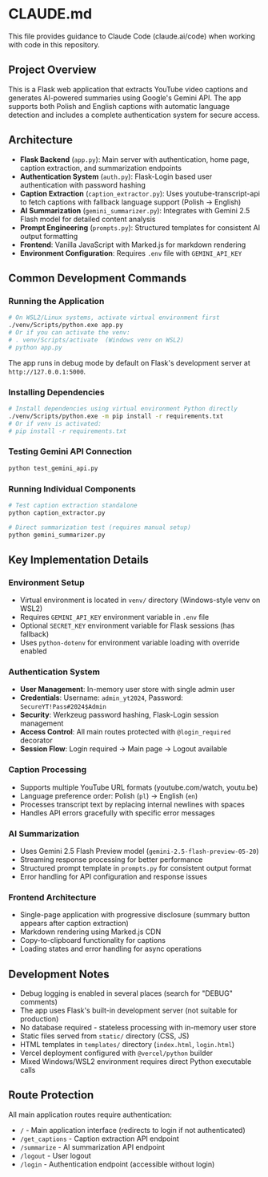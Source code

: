 # CLAUDE.md

This file provides guidance to Claude Code (claude.ai/code) when working with code in this repository.

## Project Overview
This is a Flask web application that extracts YouTube video captions and generates AI-powered summaries using Google's Gemini API. The app supports both Polish and English captions with automatic language detection and includes a complete authentication system for secure access.

## Architecture
- **Flask Backend** (`app.py`): Main server with authentication, home page, caption extraction, and summarization endpoints
- **Authentication System** (`auth.py`): Flask-Login based user authentication with password hashing
- **Caption Extraction** (`caption_extractor.py`): Uses youtube-transcript-api to fetch captions with fallback language support (Polish → English)
- **AI Summarization** (`gemini_summarizer.py`): Integrates with Gemini 2.5 Flash model for detailed content analysis
- **Prompt Engineering** (`prompts.py`): Structured templates for consistent AI output formatting
- **Frontend**: Vanilla JavaScript with Marked.js for markdown rendering
- **Environment Configuration**: Requires `.env` file with `GEMINI_API_KEY`

## Common Development Commands

### Running the Application
```bash
# On WSL2/Linux systems, activate virtual environment first
./venv/Scripts/python.exe app.py
# Or if you can activate the venv:
# . venv/Scripts/activate  (Windows venv on WSL2)
# python app.py
```
The app runs in debug mode by default on Flask's development server at `http://127.0.0.1:5000`.

### Installing Dependencies
```bash
# Install dependencies using virtual environment Python directly
./venv/Scripts/python.exe -m pip install -r requirements.txt
# Or if venv is activated:
# pip install -r requirements.txt
```

### Testing Gemini API Connection
```bash
python test_gemini_api.py
```

### Running Individual Components
```bash
# Test caption extraction standalone
python caption_extractor.py

# Direct summarization test (requires manual setup)
python gemini_summarizer.py
```

## Key Implementation Details

### Environment Setup
- Virtual environment is located in `venv/` directory (Windows-style venv on WSL2)
- Requires `GEMINI_API_KEY` environment variable in `.env` file
- Optional `SECRET_KEY` environment variable for Flask sessions (has fallback)
- Uses `python-dotenv` for environment variable loading with override enabled

### Authentication System
- **User Management**: In-memory user store with single admin user
- **Credentials**: Username: `admin_yt2024`, Password: `SecureYT!Pass#2024$Admin`
- **Security**: Werkzeug password hashing, Flask-Login session management
- **Access Control**: All main routes protected with `@login_required` decorator
- **Session Flow**: Login required → Main page → Logout available

### Caption Processing
- Supports multiple YouTube URL formats (youtube.com/watch, youtu.be)
- Language preference order: Polish (`pl`) → English (`en`)
- Processes transcript text by replacing internal newlines with spaces
- Handles API errors gracefully with specific error messages

### AI Summarization
- Uses Gemini 2.5 Flash Preview model (`gemini-2.5-flash-preview-05-20`)
- Streaming response processing for better performance
- Structured prompt template in `prompts.py` for consistent output format
- Error handling for API configuration and response issues

### Frontend Architecture
- Single-page application with progressive disclosure (summary button appears after caption extraction)
- Markdown rendering using Marked.js CDN
- Copy-to-clipboard functionality for captions
- Loading states and error handling for async operations

## Development Notes
- Debug logging is enabled in several places (search for "DEBUG" comments)
- The app uses Flask's built-in development server (not suitable for production)
- No database required - stateless processing with in-memory user store
- Static files served from `static/` directory (CSS, JS)
- HTML templates in `templates/` directory (`index.html`, `login.html`)
- Vercel deployment configured with `@vercel/python` builder
- Mixed Windows/WSL2 environment requires direct Python executable calls

## Route Protection
All main application routes require authentication:
- `/` - Main application interface (redirects to login if not authenticated)
- `/get_captions` - Caption extraction API endpoint
- `/summarize` - AI summarization API endpoint
- `/logout` - User logout
- `/login` - Authentication endpoint (accessible without login)